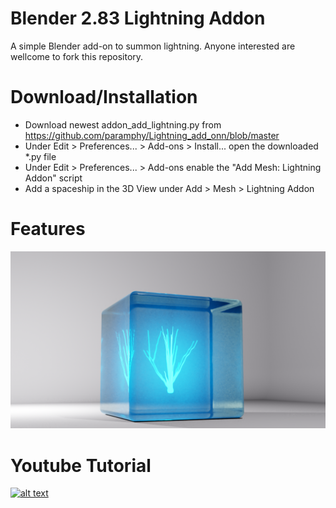 # Blender 2.83 Lightning Addon
A simple Blender add-on to summon lightning.
Anyone interested are wellcome to fork this repository.

# Download/Installation
* Download newest addon_add_lightning.py from https://github.com/paramphy/Lightning_add_onn/blob/master
* Under Edit > Preferences... > Add-ons > Install... open the downloaded *.py file
* Under Edit > Preferences... > Add-ons enable the "Add Mesh: Lightning Addon" script
* Add a spaceship in the 3D View under Add > Mesh > Lightning Addon
# Features
![alt text](untitled.png)
# Youtube Tutorial

[![alt text](https://img.youtube.com/vi/KQ4aiqwIcSI/0.jpg)](http://www.youtube.com/watch?v=KQ4aiqwIcSI)




 
